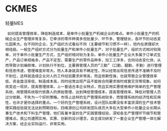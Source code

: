 # CKMES
轻量MES

     如何提高管理效率，降低制造成本，是单件小批量生产机械企业的难点。单件小批量生产的机械企业生产管理非常复杂，它牵涉的零件种类多但批量少、环节多、管理链长，各环节的动态变化因素大。在不同的企业，生产组织方式看似不同（主要细节和习惯不一样），但内在原理却大相径庭。一般生产组织方式分为批量生产和单件小批量生产，对于批量生产，组织方式相对较简单，对于单件小批量生产方式，生产组织相对较为复杂。单件小批量生产企业大多属于订单式生产，产品订单规格多，产品不定型，需要生产的零件品种多，加工工序多，合同动态变化快，从而导致计划编排难，计划执行不到位，主要靠管理人员的“三勤”（口勤，腿勤，手勤）进行管理和信息传递，管理难度非常大。而人本身就具有不确定性，所以经常出现信息传递不准确不及时不到位，这样就造成企业对人的工作经验要求非常高，而且依赖性强，也就导致企业管理效率低、资金盘活率低、制造成本高，同时经常出现产品不能按合同要求按时成套交货等现象。如何改变这一现状，提高管理效率，上一套适合本企业特点，而且实用实惠使用维护简单的生产管理系统，用管理系统取代依靠人的原始管理，达到降低管理成本，提高管理效率，降低对管理人员过分依赖，不失为一个好的策略。市场上这样的生产管理系统较多，而管理系统的经济性和实用性，也许才是你选择的重点。一个好的生产管理系统，设计团队如果没有丰富资深的生产技术管理实践经验就无法达到预期目标。四维源创公司研发团队成员大多在大型单件小批量企业长期从事生产技术和下料生产管理，他们有着丰富的生产实践管理经验，深知各生产管理环节细节和管理难点。我公司遵照实用、实惠、创新的设计理念，自主成功研发了一套企业生产管理一体化解决方案，经企业实际运行，非常实用。